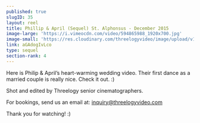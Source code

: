 ```yaml
---
published: true
slugID: 35
layout: reel
title: Phillip & April (Sequel) St. Alphonsus - December 2015
image-large: 'https://i.vimeocdn.com/video/594865988_1920x700.jpg'
image-small: 'https://res.cloudinary.com/threelogyvideo/image/upload/v1530425250/Phillip.jpg'
link: aGAdogIvLco
type: sequel
section-rank: 4
---
```

Here is Philip & April’s heart-warming wedding video. Their first dance as a married couple is really nice. Check it out. :) 

Shot and edited by Threelogy senior cinematographers.

For bookings, send us an email at: inquiry@threelogyvideo.com

Thank you for watching! :)
